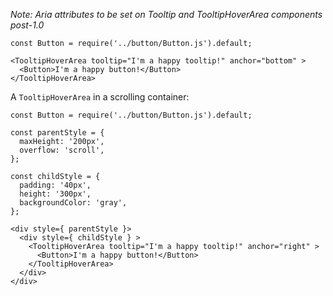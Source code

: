 *Note: Aria attributes to be set on Tooltip and TooltipHoverArea components post-1.0*

```
const Button = require('../button/Button.js').default;

<TooltipHoverArea tooltip="I'm a happy tooltip!" anchor="bottom" >
  <Button>I'm a happy button!</Button>
</TooltipHoverArea>
```

A `TooltipHoverArea` in a scrolling container:

```
const Button = require('../button/Button.js').default;

const parentStyle = {
  maxHeight: '200px',
  overflow: 'scroll',
};

const childStyle = {
  padding: '40px',
  height: '300px',
  backgroundColor: 'gray',
};

<div style={ parentStyle }>
  <div style={ childStyle } >
    <TooltipHoverArea tooltip="I'm a happy tooltip!" anchor="right" >
      <Button>I'm a happy button!</Button>
    </TooltipHoverArea>
  </div>
</div>
```
